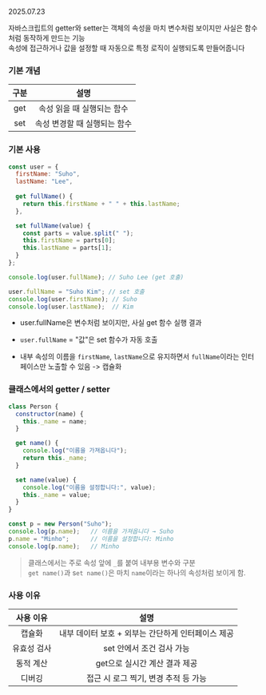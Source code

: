 2025.07.23

자바스크립트의 getter와 setter는 객체의 속성을 마치 변수처럼 보이지만 사실은 함수처럼 동작하게 만드는 기능<br>
속성에 접근하거나 값을 설정할 때 자동으로 특정 로직이 실행되도록 만들어줍니다

### 기본 개념
구분|설명
|:-:|:-:|
get|속성 읽을 때 실행되는 함수
set|속성 변경할 때 실행되는 함수

### 기본 사용
```js
const user = {
  firstName: "Suho",
  lastName: "Lee",
  
  get fullName() {
    return this.firstName + " " + this.lastName;
  },

  set fullName(value) {
    const parts = value.split(" ");
    this.firstName = parts[0];
    this.lastName = parts[1];
  }
};

console.log(user.fullName); // Suho Lee (get 호출)

user.fullName = "Suho Kim"; // set 호출
console.log(user.firstName); // Suho
console.log(user.lastName);  // Kim
```

- user.fullName은 변수처럼 보이지만, 사실 get 함수 실행 결과

- `user.fullName` = "값"은 set 함수가 자동 호출

- 내부 속성의 이름을 `firstName`, `lastName`으로 유지하면서 `fullName`이라는 인터페이스만 노출할 수 있음 -> 캡슐화



### 클래스에서의 getter / setter
```js
class Person {
  constructor(name) {
    this._name = name;
  }

  get name() {
    console.log("이름을 가져옵니다");
    return this._name;
  }

  set name(value) {
    console.log("이름을 설정합니다:", value);
    this._name = value;
  }
}

const p = new Person("Suho");
console.log(p.name);   // 이름을 가져옵니다 → Suho
p.name = "Minho";      // 이름을 설정합니다: Minho
console.log(p.name);   // Minho
```
>클래스에서는 주로 속성 앞에 `_`를 붙여 내부용 변수와 구분<br>`get name()`과 s`et name()`은 마치 `name`이라는 하나의 속성처럼 보이게 함.


### 사용 이유

사용 이유|설명
|:-:|:-:|
캡슐화|내부 데이터 보호 + 외부는 간단하게 인터페이스 제공
유효성 검사|set 안에서 조건 검사 가능
동적 계산|get으로 실시간 계산 결과 제공
디버깅|접근 시 로그 찍기, 변경 추적 등 가능